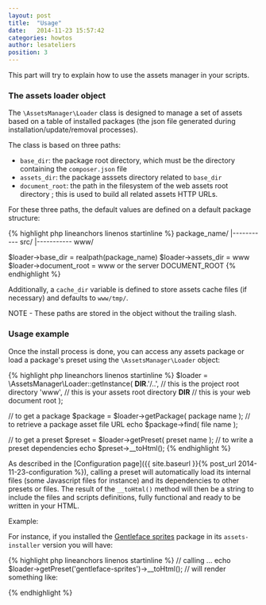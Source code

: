 ```yaml
---
layout: post
title:  "Usage"
date:   2014-11-23 15:57:42
categories: howtos
author: lesateliers
position: 3
---
```


This part will try to explain how to use the assets manager in your scripts.

### The assets loader object

The `\AssetsManager\Loader` class is designed to manage a set of assets based on a table of 
installed packages (the json file generated during installation/update/removal processes).

The class is based on three paths:

- `base_dir`: the package root directory, which must be the directory containing the `composer.json` file
- `assets_dir`: the package asssets directory related to `base_dir`
- `document_root`: the path in the filesystem of the web assets root directory ; this is used
to build all related assets HTTP URLs.

For these three paths, the default values are defined on a default package structure:

{% highlight php lineanchors linenos startinline %}
package_name/
|----------- src/
|----------- www/

$loader->base_dir = realpath(package_name)
$loader->assets_dir = www
$loader->document_root = www or the server DOCUMENT_ROOT
{% endhighlight %}

Additionally, a `cache_dir` variable is defined to store assets cache files (if necessary) and
defaults to `www/tmp/`.

NOTE - These paths are stored in the object without the trailing slash.

### Usage example

Once the install process is done, you can access any assets package or load a package's preset
using the `\AssetsManager\Loader` object:

{% highlight php lineanchors linenos startinline %}
$loader = \AssetsManager\Loader::getInstance(
    __DIR__.'/..',      // this is the project root directory
    'www',              // this is your assets root directory
    __DIR__             // this is your web document root
);

// to get a package
$package = $loader->getPackage( package name );
// to retrieve a package asset file URL
echo $package->find( file name );

// to get a preset
$preset = $loader->getPreset( preset name );
// to write a preset dependencies
echo $preset->__toHtml();
{% endhighlight %}

As described in the [Configuration page]({{ site.baseurl }}{% post_url 2014-11-23-configuration %}), calling a preset will automatically load
its internal files (some Javascript files for instance) and its dependencies to other presets
or files. The result of the `__toHtml()` method will then be a string to include
the files and scripts definitions, fully functional and ready to be written in your HTML.

Example:

For instance, if you installed the [Gentleface sprites](http://github.com/atelierspierrot/gentleface-sprites)
package in its `assets-installer` version you will have:

{% highlight php lineanchors linenos startinline %}
// calling ...
echo $loader->getPreset('gentleface-sprites')->__toHtml();
// will render something like:
<link src="vendor/atelierspierrot/gentleface-sprites/gentleface-sprites.min.css" type="text/css" rel="stylesheet" media="all" />
{% endhighlight %}
